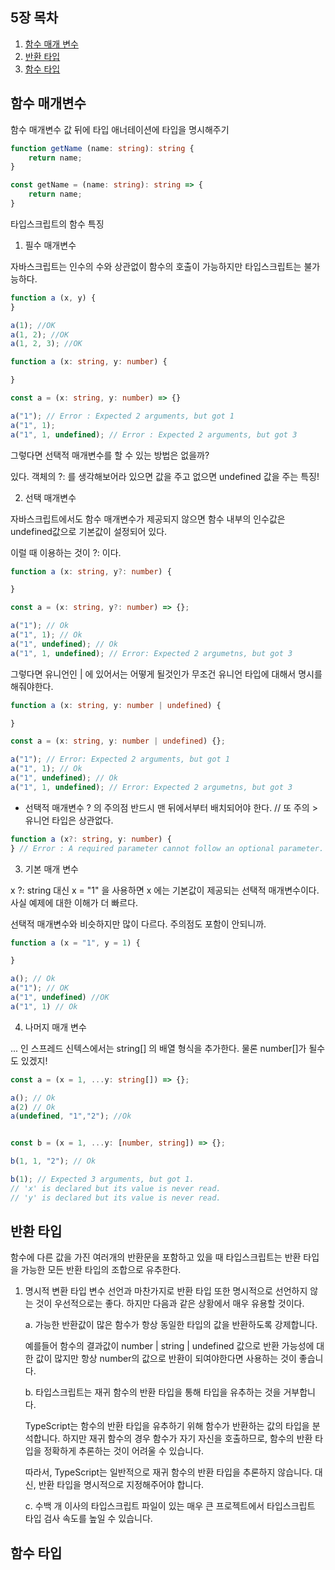 ## 5장 목차
1. [함수 매개 변수](#함수-매개변수)
2. [반환 타입](#반환-타입)
3. [함수 타입](#함수-타입)

## 함수 매개변수

함수 매개변수 값 뒤에 타입 애너테이션에 타입을 명시해주기
```typescript
function getName (name: string): string {
    return name;
}

const getName = (name: string): string => {
    return name;
}
```

타입스크립트의 함수 특징

1. 필수 매개변수

자바스크립트는 인수의 수와 상관없이 함수의 호출이 가능하지만 타입스크립트는 불가능하다.

```javascript
function a (x, y) {
}

a(1); //OK
a(1, 2); //OK
a(1, 2, 3); //OK
```

```typescript
function a (x: string, y: number) {

}

const a = (x: string, y: number) => {}

a("1"); // Error : Expected 2 arguments, but got 1
a("1", 1);
a("1", 1, undefined); // Error : Expected 2 arguments, but got 3
```

그렇다면 선택적 매개변수를 할 수 있는 방법은 없을까?

있다. 객체의 ?: 를 생각해보어라  있으면 값을 주고 없으면 undefined 값을 주는 특징!

2. 선택 매개변수

자바스크립트에서도 함수 매개변수가 제공되지 않으면 함수 내부의 인수값은 undefined값으로 기본값이 설정되어 있다.

이럴 때 이용하는 것이 ?: 이다.

```typescript
function a (x: string, y?: number) {

}

const a = (x: string, y?: number) => {};

a("1"); // Ok
a("1", 1); // Ok
a("1", undefined); // Ok
a("1", 1, undefined); // Error: Expected 2 argumetns, but got 3
```

그렇다면 유니언인 | 에 있어서는 어떻게 될것인가 무조건 유니언 타입에 대해서 명시를 해줘야한다.

```typescript
function a (x: string, y: number | undefined) {

}

const a = (x: string, y: number | undefined) {};

a("1"); // Error: Expected 2 arguments, but got 1
a("1", 1); // Ok
a("1", undefined); // Ok
a("1", 1, undefined); // Error: Expected 2 argumetns, but got 3
```

* 선택적 매개변수 ? 의 주의점
반드시 맨 뒤에서부터 배치되어야 한다.  // 또 주의 > 유니언 타입은 상관없다.

```typescript
function a (x?: string, y: number) {
} // Error : A required parameter cannot follow an optional parameter.

```

3. 기본 매개 변수

x ?: string 대신 x = "1" 을 사용하면 x 에는 기본값이 제공되는 선택적 매개변수이다. 사실 예제에 대한 이해가 더 빠르다.

선택적 매개변수와 비슷하지만 많이 다르다. 주의점도 포함이 안되니까.

```typescript
function a (x = "1", y = 1) {

}

a(); // Ok
a("1"); // OK 
a("1", undefined) //OK
a("1", 1) // Ok
```

4. 나머지 매개 변수

... 인 스프레드 신텍스에서는 string[] 의 배열 형식을 추가한다. 물론 number[]가 될수도 있겠지!

```typescript
const a = (x = 1, ...y: string[]) => {};

a(); // Ok
a(2) // Ok
a(undefined, "1","2"); //Ok


const b = (x = 1, ...y: [number, string]) => {};

b(1, 1, "2"); // Ok

b(1); // Expected 3 arguments, but got 1.
// 'x' is declared but its value is never read.
// 'y' is declared but its value is never read.
```

## 반환 타입

함수에 다른 값을 가진 여러개의 반환문을 포함하고 있을 때 타입스크립트는 반환 타입을 가능한 모든 반환 타입의 조합으로 유추한다.

1. 명시적 변환 타입
변수 선언과 마찬가지로 반환 타입 또한 명시적으로 선언하지 않는 것이 우선적으로는 좋다. 하지만 다음과 같은 상황에서 매우 유용할 것이다.

    a. 가능한 반환값이 많은 함수가 항상 동일한 타입의 값을 반환하도록 강제합니다.
    
    예를들어 함수의 결과값이 number | string | undefined 값으로 반환 가능성에 대한 값이 많지만 항상 number의 값으로 반환이 되여야한다면 사용하는 것이 좋습니다.

    b. 타입스크립트는 재귀 함수의 반환 타입을 통해 타입을 유추하는 것을 거부합니다.

    TypeScript는 함수의 반환 타입을 유추하기 위해 함수가 반환하는 값의 타입을 분석합니다. 하지만 재귀 함수의 경우 함수가 자기 자신을 호출하므로, 함수의 반환 타입을 정확하게 추론하는 것이 어려울 수 있습니다.

    따라서, TypeScript는 일반적으로 재귀 함수의 반환 타입을 추론하지 않습니다. 대신, 반환 타입을 명시적으로 지정해주어야 합니다. 

    c. 수백 개 이사의 타입스크립트 파일이 있는 매우 큰 프로젝트에서 타입스크립트 타입 검사 속도를 높일 수 있습니다.

## 함수 타입